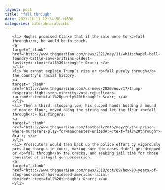 ```yaml
---
layout: post
title: "fall through"
date: 2023-10-11 12:34:56 +0530
categories: auto-phrasalverbs
---
```

<ol>

    <li> Hughes promised Clarke that if the sale were to <b>fall through</b>, he would be in touch.
    <a 
    target="_blank" 
    href="http://www.theguardian.com/news/2021/may/11/whitechapel-bell-foundry-battle-save-britains-oldest-factory#:~:text=fall%20through"> &rarr; </a>
    </li>
    <li> We cannot explain Trump’s rise or <b>fall purely through</b> the country’s racial history.
    <a 
    target="_blank" 
    href="http://www.theguardian.com/us-news/2020/nov/17/trump-desperate-fight-stop-minority-vote-republicans-racism#:~:text=fall%20purely%20through"> &rarr; </a>
    </li>
    <li> Then a third, stooping low, his cupped hands holding a mound of manioc flour, moved along the string and let the flour <b>fall through</b> his fingers.
    <a 
    target="_blank" 
    href="http://www.theguardian.com/football/2015/may/28/the-prison-where-murderers-play-for-manchester-united#:~:text=fall%20through"> &rarr; </a>
    </li>
    <li> Prosecutors would then back up the police effort by vigorously pressing charges in court, making sure the cases didn’t get dropped or <b>fall through</b> the cracks, and seeking jail time for those convicted of illegal gun possession.
    <a 
    target="_blank" 
    href="http://www.theguardian.com/news/2018/oct/09/how-20-years-of-stop-and-search-has-widened-americas-racial-divide#:~:text=fall%20through"> &rarr; </a>
    </li>